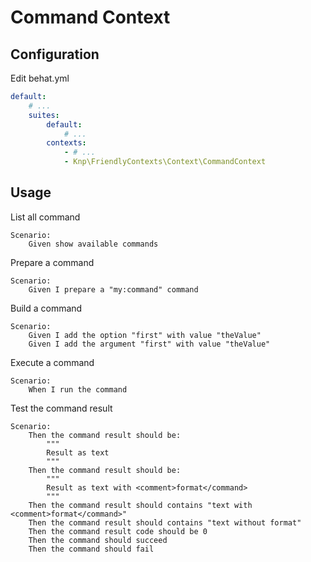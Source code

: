 Command Context
===============

Configuration
-------------
Edit behat.yml
```yaml
default:
    # ...
    suites:
        default:
            # ...
        contexts:
            - # ...
            - Knp\FriendlyContexts\Context\CommandContext
```

Usage
-----
List all command
```gherkin
Scenario:
    Given show available commands
```

Prepare a command
```gherkin
Scenario:
    Given I prepare a "my:command" command
```

Build a command
```gherkin
Scenario:
    Given I add the option "first" with value "theValue"
    Given I add the argument "first" with value "theValue"
```

Execute a command
```gherkin
Scenario:
    When I run the command
```

Test the command result
```gherkin
Scenario:
    Then the command result should be:
        """
        Result as text
        """
    Then the command result should be:
        """
        Result as text with <comment>format</command>
        """
    Then the command result should contains "text with <comment>format</command>"
    Then the command result should contains "text without format"
    Then the command result code should be 0
    Then the command should succeed
    Then the command should fail
```
